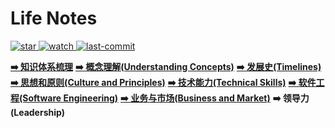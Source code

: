 # Life Notes

<p align="left">
  <a href="https://github.com/lyremelody/life-notes">
      <img alt="star" class="no-zoom" src="https://img.shields.io/github/stars/lyremelody/life-notes?style=social">
  </a>
  <a href="https://github.com/lyremelody/life-notes">
      <img alt="watch" class="no-zoom" src="https://img.shields.io/github/watchers/lyremelody/life-notes?style=social">
  </a>
  <a href="https://github.com/lyremelody/life-notes">
      <img alt="last-commit" class="no-zoom" src="https://img.shields.io/github/last-commit/lyremelody/life-notes?style=social">
  </a>
</p>

**[➡️ 知识体系梳理](./skillmap.md)**
**[➡️ 概念理解(Understanding Concepts)](./concepts/)**
**[➡️ 发展史(Timelines)](./timelines/)**
**[➡️ 思想和原则(Culture and Principles)](./culture-and-principles/)**
**[➡️ 技术能力(Technical Skills)](./technology/)**
**[➡️ 软件工程(Software Engineering)](./software-engineering/)**
**[➡️ 业务与市场(Business and Market)](./business-and-market/)**
**➡️ 领导力(Leadership)**
